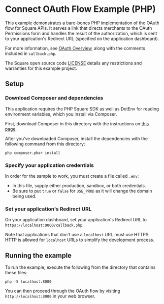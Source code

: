 # Connect OAuth Flow Example (PHP)

This example demonstrates a bare-bones PHP implementation of the OAuth flow for
Square APIs. It serves a link that directs merchants to the OAuth Permissions form
and handles the result of the authorization, which is sent to your application's
Redirect URL (specified on the application dashboard).

For more information, see [OAuth Overview](https://docs.connect.squareup.com/api/oauth#oauth-overview), along with the comments included in `callback.php`.

The Square open source code [LICENSE](LICENSE) details any restrictions
and warranties for this example project.

## Setup

### Download Composer and dependencies

This application requires the PHP Square SDK as well as DotEnv for reading environment variables, which you install via
Composer.

First, download Composer in this directory with the instructions on
[this page](https://getcomposer.org/download/).

After you've downloaded Composer, install the dependencies with the following
command from this directory:

    php composer.phar install

### Specify your application credentials

In order for the sample to work, you must create a file called `.env`:

* In this file, supply either production, sandbox, or both credentials.
* Be sure to put `true` or `false` for `USE_PROD` as it will change the domain being used.

### Set your application's Redirect URL

On your application dashboard, set your application's Redirect URL to `https://localhost:8000/callback.php`.

Note that applications that don't use a `localhost` URL must use HTTPS. HTTP is
allowed for `localhost` URLs to simplify the development process.

## Running the example

To run the example, execute the following from the directory that contains these files:

    php -S localhost:8000

You can then proceed through the OAuth flow by visiting `http://localhost:8000`
in your web browser.
